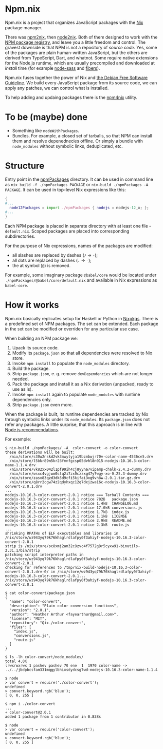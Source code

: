 Npm.nix
=======

Npm.nix is a project that organizes JavaScript packages with the
[Nix](https://nixos.org/nix/) package manager.

There was [npm2nix](https://github.com/NixOS/npm2nix), then
[node2nix](https://github.com/svanderburg/node2nix).  Both of them designed
to work with the [NPM package registry](https://www.npmjs.com/), and
leave you a little freedom and control. The gravest downside is that NPM
is not a repository of _source code_. Yes, some of the packages are plain
human-written JavaScript, but the others are derived from TypeScript,
Dart, and whatnot. Some require native extensions for the Node.js
runtime, which are usually precompiled and downloaded at _install_ time
(for example [node-sass](https://www.npmjs.com/package/node-sass) and
[fibers](https://www.npmjs.com/package/fibers)).

Npm.nix fuses together the power of Nix and [the Debian Free Software
Guideline](https://www.debian.org/doc/debian-policy/).  We build every
JavaScript package from its source code, we can apply any patches, we can
control what is installed.

To help adding and updaing packages there is the
[npm4nix](https://github.com/ip1981/npm4nix) utility.


To be (maybe) done
==================

* Something like `nodeWithPackages`.
* Bundles. For example, a closed set of tarballs, so that NPM can install
them and resolve depenednecies offline. Or simply a bundle with `node_modules`
without symbolic links, deduplicated, etc.


Structure
=========

Entry point in the [npmPackages](./npmPackages) directory. It can be used
in command line as `nix build -f ./npmPackages PACKAGE` or `nix-build ./npmPackages -A PACKAGE`.
It can be used in top-level Nix expressions like this:

```nix
{
#...
  node12Packages = import ./npmPackages { nodejs = nodejs-12_x; };
#...
}
```

Each NPM package is placed in separate directory with at least one file -
`default.nix`.  Scoped packages are placed into corresponding subdirectories.

For the purpose of Nix expressions, names of the packages are modified:

  * all slashes are replaced by dashes (`/` -> `-`);
  * all dots are replaced by dashes (`.` -> `-`);
  * the at symbol (`@`) is removed.

For example, some imaginary package `@babel/core` would be located under
`./npmPackages/@babel/core/default.nix` and available in Nix expressions as
`babel-core`.


How it works
============

Npm.nix basically replicates setup for Haskell or Python in
[Nixpkgs](https://nixos.org/nixpkgs). There is a predefined set of NPM
packages. The set can be extended. Each package in the set can be modified
or overriden for any particular use case.

When building an NPM package we:

  1. Upack its source code.
  2. Modify its `package.json` so that all dependencies were resolved to Nix store.
  3. Invoke `npm install` to populate the `node_modules` directory.
  4. Build the package.
  5. Strip `package.json`, e. g. remove `devDependencies` which are not longer needed.
  6. Pack the package and install it as a Nix derivation (unpacked, ready to use as is).
  7. Invoke `npm install` again to populate `node_modules` with runtime dependencies only.
  8. Strip `package.json` even more.

When the package is built, its runtime dependencies are tracked by Nix through
symbolic links under its `node_modules`. Its `package.json` does not refer
any packages.  A little surprise, that this approach is in line with
[Node.js recommendations](https://nodejs.org/api/modules.html).

For example:

```
$ nix-build ./npmPackages/ -A _color-convert -o color-convert
these derivations will be built:
  /nix/store/s30w2nskd2vk3mwylyja19bzmbwjr70v-color-name-4536ce5.drv
  /nix/store/l5bkr89n5kr23fmnfgcsp05dvhl8n015-nodejs-10.16.3-color-name-1.1.4.drv
  /nix/store/vk82xx042l1pf99ih4cj8yyna7vipamp-chalk-2.4.2-dummy.drv
  /nix/store/wsxc4vgjwm0slq2i7zx0czzxg47y7wgy-xo-0.25.3-dummy.drv
  /nix/store/zasx83qzd3dk5d9cfi5kifai3xg9vh8w-2.0.1.tar.gz.drv
  /nix/store/q8rr2cgw74z2qdyhxqc12q7dxjzwa16c-nodejs-10.16.3-color-convert-2.0.1.drv
...
nodejs-10.16.3-color-convert-2.0.1 notice === Tarball Contents ===
nodejs-10.16.3-color-convert-2.0.1 notice 782B   package.json
nodejs-10.16.3-color-convert-2.0.1 notice 1.4kB  CHANGELOG.md
nodejs-10.16.3-color-convert-2.0.1 notice 17.0kB conversions.js
nodejs-10.16.3-color-convert-2.0.1 notice 1.7kB  index.js
nodejs-10.16.3-color-convert-2.0.1 notice 1.1kB  LICENSE
nodejs-10.16.3-color-convert-2.0.1 notice 2.9kB  README.md
nodejs-10.16.3-color-convert-2.0.1 notice 2.3kB  route.js
...
shrinking RPATHs of ELF executables and libraries in /nix/store/wz943yq79k76khaglrdlafpy0f3ahiyf-nodejs-10.16.3-color-convert-2.0.1
strip is /nix/store/sc8xmj2am32c8zvc4f7572g8r5cyxw91-binutils-2.31.1/bin/strip
patching script interpreter paths in /nix/store/wz943yq79k76khaglrdlafpy0f3ahiyf-nodejs-10.16.3-color-convert-2.0.1
checking for references to /tmp/nix-build-nodejs-10.16.3-color-convert-2.0.1.drv-0/ in /nix/store/wz943yq79k76khaglrdlafpy0f3ahiyf-nodejs-10.16.3-color-convert-2.0.1...
/nix/store/wz943yq79k76khaglrdlafpy0f3ahiyf-nodejs-10.16.3-color-convert-2.0.1

$ cat color-convert/package.json
{
  "name": "color-convert",
  "description": "Plain color conversion functions",
  "version": "2.0.1",
  "author": "Heather Arthur <fayearthur@gmail.com>",
  "license": "MIT",
  "repository": "Qix-/color-convert",
  "files": [
    "index.js",
    "conversions.js",
    "route.js"
  ]
}

$ ls -lh color-convert/node_modules/
total 4,0K
lrwxrwxrwx 1 pashev pashev 70 ene  1  1970 color-name -> ../../jbdpbcsfam331mqgylbhixsdydcsg7wd-nodejs-10.16.3-color-name-1.1.4

$ node
> var convert = require('./color-convert');
undefined
> convert.keyword.rgb('blue');
[ 0, 0, 255 ]

$ npm i ./color-convert
...
+ color-convert@2.0.1
added 1 package from 1 contributor in 0.838s

$ node
> var convert = require('color-convert');
undefined
> convert.keyword.rgb('blue');
[ 0, 0, 255 ]

```

